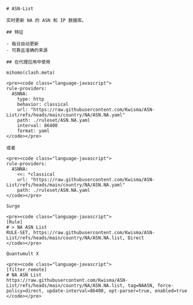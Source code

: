 
    # ASN-List
    
    实时更新 NA 的 ASN 和 IP 数据库。
    
    ## 特征
    
    - 每日自动更新
    - 可靠且准确的来源
    
    ## 在代理应用中使用
    
    mihomo(clash.meta)
   
    <pre><code class="language-javascript">
    rule-providers:
      ASNNA:
        type: http
        behavior: classical
        url: "https://raw.githubusercontent.com/Kwisma/ASN-List/refs/heads/main/country/NA/ASN.NA.yaml"
        path: ./ruleset/ASN.NA.yaml
        interval: 86400
        format: yaml
    </code></pre>

    或者

    <pre><code class="language-javascript">
    rule-providers:
      ASNNA:
        <<: *classical
        url: "https://raw.githubusercontent.com/Kwisma/ASN-List/refs/heads/main/country/NA/ASN.NA.yaml"
        path: ./ruleset/ASN.NA.yaml
    </code></pre>
    
    Surge
    
    <pre><code class="language-javascript">
    [Rule]
    # > NA ASN List
    RULE-SET, https://raw.githubusercontent.com/Kwisma/ASN-List/refs/heads/main/country/NA/ASN.NA.list, Direct
    </code></pre>
    
    Quantumult X
    
    <pre><code class="language-javascript">
    [filter_remote]
    # NA ASN List
    https://raw.githubusercontent.com/Kwisma/ASN-List/refs/heads/main/country/NA/ASN.NA.list, tag=NAASN, force-policy=direct, update-interval=86400, opt-parser=true, enabled=true
    </code></pre>
    